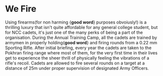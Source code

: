 # We Fire

Using firearms(for non harming {**good word**} purposes obvoiusly!) is a thrilling luxury that isn't quite affordable for any general college student, but for NCC cadets, it's just one of the many perks of being a part of the organisation. During the Annual Training Camp, all the cadets are trained by armymen in properly holding{**good word**} and firing rounds from a 0.22 mm Sporting Rifle. After initial briefing, every year the cadets are taken to the Pokhran firing range where most of them, for the very first time in their lives get to experience the sheer thrill of physically feeling the vibrations of a rifle's recoil. Cadets are allowed to fire several rounds on a target at a distance of 25m under proper supervision of designated Army Officers. 
